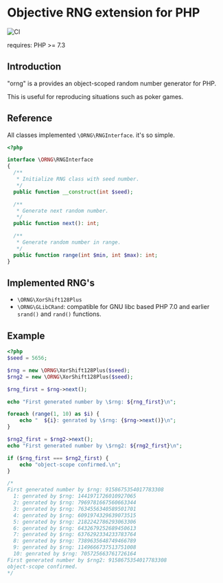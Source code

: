 # Objective RNG extension for PHP
![CI](https://github.com/zeriyoshi/php-ext-orng/workflows/CI/badge.svg)

requires: PHP >= 7.3

## Introduction

"orng" is a provides an object-scoped random number generator for PHP.

This is useful for reproducing situations such as poker games.

## Reference

All classes implemented `\ORNG\RNGInterface`. it's so simple.

```php
<?php

interface \ORNG\RNGInterface
{
  /**
   * Initialize RNG class with seed number.
   */
  public function __construct(int $seed);

  /**
   * Generate next random number.
   */
  public function next(): int;

  /**
   * Generate random number in range.
   */
  public function range(int $min, int $max): int;
}
```

## Implemented RNG's

- `\ORNG\XorShift128Plus`
- `\ORNG\GLibCRand`: compatible for GNU libc based PHP 7.0 and earlier `srand()` and `rand()` functions.

## Example

```php
<?php
$seed = 5656;

$rng = new \ORNG\XorShift128Plus($seed);
$rng2 = new \ORNG\XorShift128Plus($seed);

$rng_first = $rng->next();

echo "First generated number by \$rng: ${rng_first}\n";

foreach (range(1, 10) as $i) {
    echo "  ${i}: genrated by \$rng: {$rng->next()}\n";
}

$rng2_first = $rng2->next();
echo "First generated number by \$rng2: ${rng2_first}\n";

if ($rng_first === $rng2_first) {
    echo "object-scope confirmed.\n";
}

/*
First generated number by $rng: 9158675354017783308
  1: genrated by $rng: 1441971726010927065
  2: genrated by $rng: 7969781667560663344
  3: genrated by $rng: 7634556340589501701
  4: genrated by $rng: 6091974329639073515
  5: genrated by $rng: 2182242786293063306
  6: genrated by $rng: 6432679252689450613
  7: genrated by $rng: 6376292334233783764
  8: genrated by $rng: 7389635648749466789
  9: genrated by $rng: 1149666737513751008
  10: genrated by $rng: 705725663761726164
First generated number by $rng2: 9158675354017783308
object-scope confirmed.
*/
```
